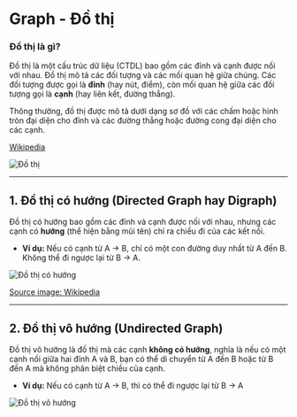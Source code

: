 # Graph - Đồ thị

### **Đồ thị** là gì?
Đồ thị là một cấu trúc dữ liệu (CTDL) bao gồm các đỉnh và cạnh được nối với nhau. Đồ thị mô tả các đối tượng và các mối quan hệ giữa chúng. Các đối tượng được gọi là **đỉnh** (hay nút, điểm), còn mối quan hệ giữa các đối tượng gọi là **cạnh** (hay liên kết, đường thẳng).

Thông thường, đồ thị được mô tả dưới dạng sơ đồ với các chấm hoặc hình tròn đại diện cho đỉnh và các đường thẳng hoặc đường cong đại diện cho các cạnh.

[Wikipedia](https://en.wikipedia.org/wiki/Graph_(discrete_mathematics)#:~:text=a%20graph%20is,for%20the%20edges.)

![Đồ thị](https://files.catbox.moe/r42dar.png)

---

## 1. Đồ thị có hướng (Directed Graph hay Digraph)

Đồ thị có hướng bao gồm các đỉnh và cạnh được nối với nhau, nhưng các cạnh có **hướng** (thể hiện bằng mũi tên) chỉ ra chiều đi của các kết nối. 

- **Ví dụ:** Nếu có cạnh từ A -> B, chỉ có một con đường duy nhất từ A đến B. Không thể đi ngược lại từ B -> A.

![Đồ thị có hướng](https://files.catbox.moe/zrqxas.png)

[Source image: Wikipedia](https://vi.wikipedia.org/wiki/%C4%90%E1%BB%93_th%E1%BB%8B_(l%C3%BD_thuy%E1%BA%BFt_%C4%91%E1%BB%93_th%E1%BB%8B)#%C4%90%E1%BB%93_th%E1%BB%8B_c%C3%B3_h%C6%B0%E1%BB%9Bng)

---

## 2. Đồ thị vô hướng (Undirected Graph)

Đồ thị vô hướng là đồ thị mà các cạnh **không có hướng**, nghĩa là nếu có một cạnh nối giữa hai đỉnh A và B, bạn có thể di chuyển từ A đến B hoặc từ B đến A mà không phân biệt chiều của cạnh.
- **Ví dụ:** Nếu có cạnh từ A -> B, thì có thể đi ngược lại từ B -> A

![Đồ thị vô hướng](https://files.catbox.moe/bqv8ak.png)
